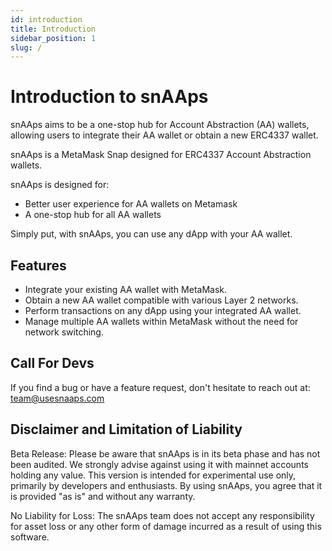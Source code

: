 ```yaml
---
id: introduction
title: Introduction
sidebar_position: 1
slug: /
---
```


# Introduction to snAAps

snAAps aims to be a one-stop hub for Account Abstraction (AA) wallets, allowing users to integrate their AA wallet or obtain a new ERC4337 wallet.

snAAps is a MetaMask Snap designed for ERC4337 Account Abstraction wallets.

snAAps is designed for:

- Better user experience for AA wallets on Metamask
- A one-stop hub for all AA wallets

Simply put, with snAAps, you can use any dApp with your AA wallet.

## Features

- Integrate your existing AA wallet with MetaMask.
- Obtain a new AA wallet compatible with various Layer 2 networks.
- Perform transactions on any dApp using your integrated AA wallet.
- Manage multiple AA wallets within MetaMask without the need for network switching.

## Call For Devs

If you find a bug or have a feature request, don't hesitate to reach out at:
[team@usesnaaps.com](mailto:team@usesnaaps.com)

## Disclaimer and Limitation of Liability

Beta Release: Please be aware that snAAps is in its beta phase and has not been audited. We strongly advise against using it with mainnet accounts holding any value. This version is intended for experimental use only, primarily by developers and enthusiasts. By using snAAps, you agree that it is provided "as is" and without any warranty.

No Liability for Loss: The snAAps team does not accept any responsibility for asset loss or any other form of damage incurred as a result of using this software.
